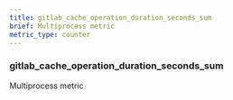 ```yaml
---
title: gitlab_cache_operation_duration_seconds_sum
brief: Multiprocess metric
metric_type: counter
---
```

### gitlab_cache_operation_duration_seconds_sum

Multiprocess metric